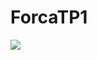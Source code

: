 # ForcaTP1
<img src="https://www.atividadeseducativas.com.br/atividades/225_forca/images/Enforcado.gif"></img>
